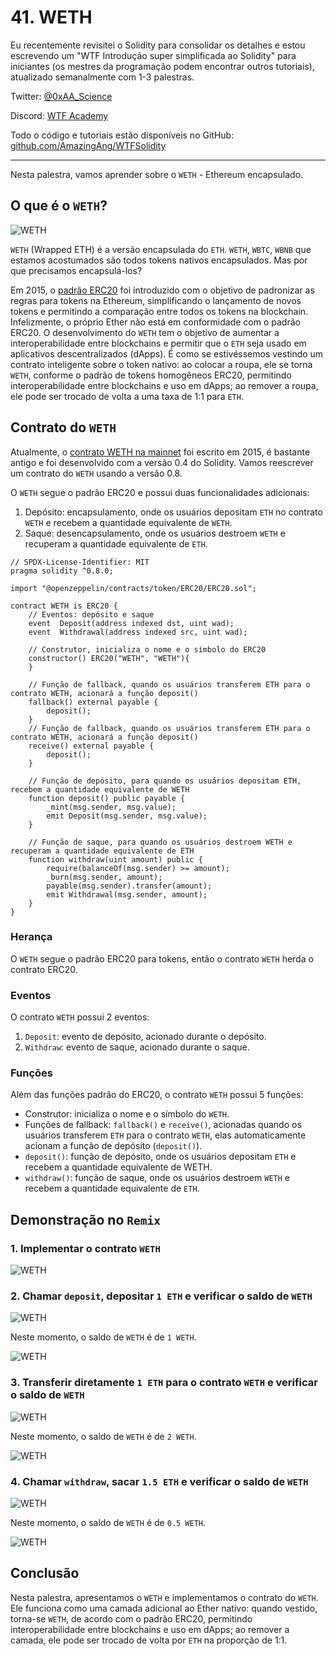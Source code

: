 # 41. WETH

Eu recentemente revisitei o Solidity para consolidar os detalhes e estou escrevendo um "WTF Introdução super simplificada ao Solidity" para iniciantes (os mestres da programação podem encontrar outros tutoriais), atualizado semanalmente com 1-3 palestras.

Twitter: [@0xAA_Science](https://twitter.com/0xAA_Science)

Discord: [WTF Academy](https://discord.gg/5akcruXrsk)

Todo o código e tutoriais estão disponíveis no GitHub: [github.com/AmazingAng/WTFSolidity](https://github.com/AmazingAng/WTF-Solidity)

---

Nesta palestra, vamos aprender sobre o `WETH` - Ethereum encapsulado.

## O que é o `WETH`?

![WETH](./img/41-1.gif)

`WETH` (Wrapped ETH) é a versão encapsulada do `ETH`. `WETH`, `WBTC`, `WBNB` que estamos acostumados são todos tokens nativos encapsulados. Mas por que precisamos encapsulá-los?

Em 2015, o [padrão ERC20](../20_SendETH/readme_pt-br.md) foi introduzido com o objetivo de padronizar as regras para tokens na Ethereum, simplificando o lançamento de novos tokens e permitindo a comparação entre todos os tokens na blockchain. Infelizmente, o próprio Ether não está em conformidade com o padrão ERC20. O desenvolvimento do `WETH` tem o objetivo de aumentar a interoperabilidade entre blockchains e permitir que o `ETH` seja usado em aplicativos descentralizados (dApps). É como se estivéssemos vestindo um contrato inteligente sobre o token nativo: ao colocar a roupa, ele se torna `WETH`, conforme o padrão de tokens homogêneos ERC20, permitindo interoperabilidade entre blockchains e uso em dApps; ao remover a roupa, ele pode ser trocado de volta a uma taxa de 1:1 para `ETH`.

## Contrato do `WETH`

Atualmente, o [contrato WETH na mainnet](https://rinkeby.etherscan.io/token/0xc778417e063141139fce010982780140aa0cd5ab?a=0xe16c1623c1aa7d919cd2241d8b36d9e79c1be2a2) foi escrito em 2015, é bastante antigo e foi desenvolvido com a versão 0.4 do Solidity. Vamos reescrever um contrato do `WETH` usando a versão 0.8.

O `WETH` segue o padrão ERC20 e possui duas funcionalidades adicionais:

1. Depósito: encapsulamento, onde os usuários depositam `ETH` no contrato `WETH` e recebem a quantidade equivalente de `WETH`.
2. Saque: desencapsulamento, onde os usuários destroem `WETH` e recuperam a quantidade equivalente de `ETH`.

```solidity
// SPDX-License-Identifier: MIT
pragma solidity ^0.8.0;

import "@openzeppelin/contracts/token/ERC20/ERC20.sol";

contract WETH is ERC20 {
    // Eventos: depósito e saque
    event  Deposit(address indexed dst, uint wad);
    event  Withdrawal(address indexed src, uint wad);

    // Construtor, inicializa o nome e o símbolo do ERC20
    constructor() ERC20("WETH", "WETH"){
    }

    // Função de fallback, quando os usuários transferem ETH para o contrato WETH, acionará a função deposit()
    fallback() external payable {
        deposit();
    }
    // Função de fallback, quando os usuários transferem ETH para o contrato WETH, acionará a função deposit()
    receive() external payable {
        deposit();
    }

    // Função de depósito, para quando os usuários depositam ETH, recebem a quantidade equivalente de WETH
    function deposit() public payable {
        _mint(msg.sender, msg.value);
        emit Deposit(msg.sender, msg.value);
    }

    // Função de saque, para quando os usuários destroem WETH e recuperam a quantidade equivalente de ETH
    function withdraw(uint amount) public {
        require(balanceOf(msg.sender) >= amount);
        _burn(msg.sender, amount);
        payable(msg.sender).transfer(amount);
        emit Withdrawal(msg.sender, amount);
    }
}
```

### Herança

O `WETH` segue o padrão ERC20 para tokens, então o contrato `WETH` herda o contrato ERC20.

### Eventos

O contrato `WETH` possui 2 eventos:

1. `Deposit`: evento de depósito, acionado durante o depósito.
2. `Withdraw`: evento de saque, acionado durante o saque.

### Funções

Além das funções padrão do ERC20, o contrato `WETH` possui 5 funções:

- Construtor: inicializa o nome e o símbolo do `WETH`.
- Funções de fallback: `fallback()` e `receive()`, acionadas quando os usuários transferem `ETH` para o contrato `WETH`, elas automaticamente acionam a função de depósito (`deposit()`).
- `deposit()`: função de depósito, onde os usuários depositam `ETH` e recebem a quantidade equivalente de WETH.
- `withdraw()`: função de saque, onde os usuários destroem `WETH` e recebem a quantidade equivalente de `ETH`.

## Demonstração no `Remix`

### 1. Implementar o contrato `WETH`

![WETH](./img/41-2.jpg)

### 2. Chamar `deposit`, depositar `1 ETH` e verificar o saldo de `WETH`

![WETH](./img/41-3.jpg)

Neste momento, o saldo de `WETH` é de `1 WETH`.

![WETH](./img/41-4.jpg)

### 3. Transferir diretamente `1 ETH` para o contrato `WETH` e verificar o saldo de `WETH`

![WETH](./img/41-5.jpg)

Neste momento, o saldo de `WETH` é de `2 WETH`.

![WETH](./img/41-6.jpg)

### 4. Chamar `withdraw`, sacar `1.5 ETH` e verificar o saldo de `WETH`

![WETH](./img/41-7.jpg)

Neste momento, o saldo de `WETH` é de `0.5 WETH`.

![WETH](./img/41-8.jpg)

## Conclusão

Nesta palestra, apresentamos o `WETH` e implementamos o contrato do `WETH`. Ele funciona como uma camada adicional ao Ether nativo: quando vestido, torna-se `WETH`, de acordo com o padrão ERC20, permitindo interoperabilidade entre blockchains e uso em dApps; ao remover a camada, ele pode ser trocado de volta por `ETH` na proporção de 1:1.

<!-- This file was translated using AI by repo_ai_translate. For more information, visit https://github.com/marcelojsilva/repo_ai_translate -->
